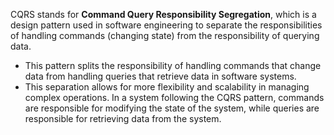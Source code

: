 CQRS stands for **Command Query Responsibility Segregation**, which is a design pattern used in software engineering to separate the responsibilities of handling commands (changing state) from the responsibility of querying data.

-   This pattern splits the responsibility of handling commands that change data from handling queries that retrieve data in software systems.
-   This separation allows for more flexibility and scalability in managing complex operations. In a system following the CQRS pattern, commands are responsible for modifying the state of the system, while queries are responsible for retrieving data from the system.
